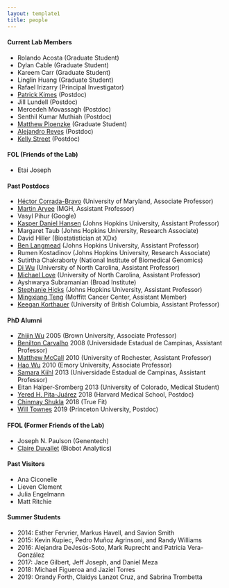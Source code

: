 ```yaml
---
layout: template1
title: people
---
```


#### Current Lab Members

- Rolando Acosta (Graduate Student)
- Dylan Cable (Graduate Student)
- Kareem Carr (Graduate Student)
- Linglin Huang (Graduate Student)
- Rafael Irizarry (Principal Investigator)
- [Patrick Kimes](http://pkimes.org/) (Postdoc)
- Jill Lundell (Postdoc)
- Mercedeh Movassagh (Postdoc)
- Senthil Kumar Muthiah (Postdoc)
- [Matthew Ploenzke](https://mploenzke.github.io/) (Graduate Student)
- [Alejandro Reyes](http://alejandroreyes.org/) (Postdoc)
- [Kelly Street](https://github.com/kstreet13/) (Postdoc)

#### FOL (Friends of the Lab)

- Etai Joseph

#### Past Postdocs

- [Héctor Corrada-Bravo](http://www.hcbravo.org/) (University of Maryland, Associate Professor)
- [Martin Aryee](http://aryee.mgh.harvard.edu/) (MGH, Assistant Professor)
- Vasyl Pihur (Google)
- [Kasper Daniel Hansen](https://www.hansenlab.org/) (Johns Hopkins University, Assistant Professor)
- Margaret Taub (Johns Hopkins University, Research Associate)
- David Hiller (Biostatistician at XDx)
- [Ben Langmead](http://www.langmead-lab.org/) (Johns Hopkins University, Assistant Professor)
- Rumen Kostadinov (Johns Hopkins University, Research Associate)
- Sutirtha Chakraborty (National Institute of Biomedical Genomics)
- [Di Wu](http://diwulab.web.unc.edu/) (University of North Carolina, Assistant Professor)
- [Michael Love](https://mikelove.github.io/) (University of North Carolina, Assistant Professor)
- Ayshwarya Subramanian (Broad Institute)
- [Stephanie Hicks](http://www.stephaniehicks.com/) (Johns Hopkins University, Assistant Professor)
- [Mingxiang Teng](https://tengmx.github.io/) (Moffitt Cancer Center, Assistant Member)
- [Keegan Korthauer](http://kkorthauer.org/) (University of British Columbia, Assistant Professor)

#### PhD Alumni

- [Zhijin Wu](http://www.stat.brown.edu/zwu/) 2005 (Brown University, Associate Professor)
- [Benilton Carvalho](https://scholar.google.com/citations?hl=es&user=44vQTS4AAAAJ) 2008 (Universidade Estadual de Campinas, Assistant Professor)
- [Matthew McCall](https://mnmccall.com/) 2010 (University of Rochester, Assistant Professor)
- [Hao Wu](http://www.haowulab.org/) 2010 (Emory University, Associate Professor)
- [Samara Kiihl](https://samarafk.github.io/) 2013 (Universidade Estadual de Campinas, Assistant Professor)
- Eitan Halper-Sromberg 2013 (University of Colorado, Medical Student)
- [Yered H. Pita-Juárez](https://yeredh.github.io) 2018 (Harvard Medical School, Postdoc)
- [Chinmay Shukla](https://cshukla.github.io/) 2018 (True Fit)
- [Will Townes](https://willtownes.github.io/) 2019 (Princeton University, Postdoc)

#### FFOL (Former Friends of the Lab)

- Joseph N. Paulson (Genentech)
- [Claire Duvallet](https://cduvallet.github.io/) (Biobot Analytics)

#### Past Visitors 

- Ana Ciconelle
- Lieven Clement
- Julia Engelmann
- Matt Ritchie

#### Summer Students

- 2014: Esther Fervrier, Markus Havell, and  Savion Smith
- 2015: Kevin Kupiec, Pedro Mu&ntilde;oz Agrinsoni, and Randy Williams
- 2016: Alejandra DeJesús-Soto, Mark Ruprecht and Patricia Vera-González
- 2017: Jace Gilbert, Jeff Joseph, and Daniel Meza
- 2018: Michael Figueroa and Jaziel Torres
- 2019: Orandy Forth, Claidys Lanzot Cruz, and Sabrina Trombetta 
